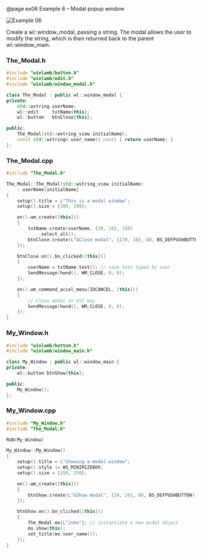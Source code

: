 @page ex06 Example 6 – Modal popup window

![Example 06](ex06.gif)

Create a wl::window_modal, passing a string. The modal allows the user to modify the string, which is then returned back to the parent wl::window_main.

### The_Modal.h

````cpp
#include "winlamb/button.h"
#include "winlamb/edit.h"
#include "winlamb/window_modal.h"

class The_Modal : public wl::window_modal {
private:
	std::wstring userName;
	wl::edit     txtName{this};
	wl::button   btnClose{this};

public:
	The_Modal(std::wstring_view initialName);
	const std::wstring& user_name() const { return userName; }
};
````

### The_Modal.cpp

````cpp
#include "The_Modal.h"

The_Modal::The_Modal(std::wstring_view initialName)
	: userName{initialName}
{
	setup().title = L"This is a modal window";
	setup().size = {300, 200};

	on().wm_create([this]()
	{
		txtName.create(userName, {10, 10}, 150)
			.select_all();
		btnClose.create(L"&Close modal", {170, 10}, 80, BS_DEFPUSHBUTTON);
	});

	btnClose.on().bn_clicked([this]()
	{
		userName = txtName.text(); // save text typed by user
		SendMessage(hwnd(), WM_CLOSE, 0, 0);
	});

	on().wm_command_accel_menu(IDCANCEL, [this]()
	{
		// Close modal on ESC key.
		SendMessage(hwnd(), WM_CLOSE, 0, 0);
	});
}
````

### My_Window.h

````cpp
#include "winlamb/button.h"
#include "winlamb/window_main.h"

class My_Window : public wl::window_main {
private:
	wl::button btnShow{this};

public:
	My_Window();
};
````

### My_Window.cpp

````cpp
#include "My_Window.h"
#include "The_Modal.h"

RUN(My_Window)

My_Window::My_Window()
{
	setup().title = L"Showing a modal window";
	setup().style |= WS_MINIMIZEBOX;
	setup().size = {350, 250};

	on().wm_create([this]()
	{
		btnShow.create(L"&Show modal", {20, 20}, 80, BS_DEFPUSHBUTTON);
	});

	btnShow.on().bn_clicked([this]()
	{
		The_Modal mo{L"John"}; // instantiate a new modal object
		mo.show(this);
		set_title(mo.user_name());
	});
}
````